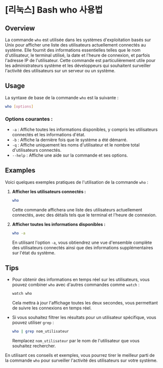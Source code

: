 # [리눅스] Bash who 사용법

## Overview
La commande `who` est utilisée dans les systèmes d'exploitation basés sur Unix pour afficher une liste des utilisateurs actuellement connectés au système. Elle fournit des informations essentielles telles que le nom d'utilisateur, le terminal utilisé, la date et l'heure de connexion, et parfois l'adresse IP de l'utilisateur. Cette commande est particulièrement utile pour les administrateurs système et les développeurs qui souhaitent surveiller l'activité des utilisateurs sur un serveur ou un système.

## Usage
La syntaxe de base de la commande `who` est la suivante :

```bash
who [options]
```

### Options courantes :
- `-a` : Affiche toutes les informations disponibles, y compris les utilisateurs connectés et les informations d'état.
- `-b` : Affiche la dernière fois que le système a été démarré.
- `-q` : Affiche uniquement les noms d'utilisateur et le nombre total d'utilisateurs connectés.
- `--help` : Affiche une aide sur la commande et ses options.

## Examples
Voici quelques exemples pratiques de l'utilisation de la commande `who` :

1. **Afficher les utilisateurs connectés :**
   ```bash
   who
   ```
   Cette commande affichera une liste des utilisateurs actuellement connectés, avec des détails tels que le terminal et l'heure de connexion.

2. **Afficher toutes les informations disponibles :**
   ```bash
   who -a
   ```
   En utilisant l'option `-a`, vous obtiendrez une vue d'ensemble complète des utilisateurs connectés ainsi que des informations supplémentaires sur l'état du système.

## Tips
- Pour obtenir des informations en temps réel sur les utilisateurs, vous pouvez combiner `who` avec d'autres commandes comme `watch` :
  ```bash
  watch who
  ```
  Cela mettra à jour l'affichage toutes les deux secondes, vous permettant de suivre les connexions en temps réel.

- Si vous souhaitez filtrer les résultats pour un utilisateur spécifique, vous pouvez utiliser `grep` :
  ```bash
  who | grep nom_utilisateur
  ```
  Remplacez `nom_utilisateur` par le nom de l'utilisateur que vous souhaitez rechercher.

En utilisant ces conseils et exemples, vous pourrez tirer le meilleur parti de la commande `who` pour surveiller l'activité des utilisateurs sur votre système.